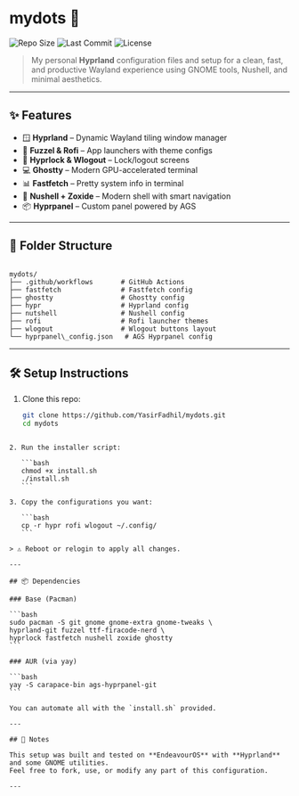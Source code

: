 # mydots 🧩

![Repo Size](https://img.shields.io/github/repo-size/YasirFadhil/mydots?style=flat-square)
![Last Commit](https://img.shields.io/github/last-commit/YasirFadhil/mydots?style=flat-square)
![License](https://img.shields.io/github/license/YasirFadhil/mydots?style=flat-square)

> My personal **Hyprland** configuration files and setup for a clean, fast, and productive Wayland experience using GNOME tools, Nushell, and minimal aesthetics.

---

## ✨ Features

- 🪟 **Hyprland** – Dynamic Wayland tiling window manager
- 🎨 **Fuzzel & Rofi** – App launchers with theme configs
- 🔐 **Hyprlock & Wlogout** – Lock/logout screens
- 💻 **Ghostty** – Modern GPU-accelerated terminal
- 📊 **Fastfetch** – Pretty system info in terminal
- 🧠 **Nushell + Zoxide** – Modern shell with smart navigation
- 📦 **Hyprpanel** – Custom panel powered by AGS

---

## 📁 Folder Structure

```

mydots/
├── .github/workflows       # GitHub Actions
├── fastfetch               # Fastfetch config
├── ghostty                 # Ghostty config
├── hypr                    # Hyprland config
├── nutshell                # Nushell config
├── rofi                    # Rofi launcher themes
├── wlogout                 # Wlogout buttons layout
└── hyprpanel\_config.json   # AGS Hyprpanel config

````

---

## 🛠️ Setup Instructions

1. Clone this repo:
   ```bash
   git clone https://github.com/YasirFadhil/mydots.git
   cd mydots
````

2. Run the installer script:

   ```bash
   chmod +x install.sh
   ./install.sh
   ```

3. Copy the configurations you want:

   ```bash
   cp -r hypr rofi wlogout ~/.config/
   ```

> ⚠️ Reboot or relogin to apply all changes.

---

## 📦 Dependencies

### Base (Pacman)

```bash
sudo pacman -S git gnome gnome-extra gnome-tweaks \
hyprland-git fuzzel ttf-firacode-nerd \
hyprlock fastfetch nushell zoxide ghostty
```

### AUR (via yay)

```bash
yay -S carapace-bin ags-hyprpanel-git
```

You can automate all with the `install.sh` provided.

---

## 🧠 Notes

This setup was built and tested on **EndeavourOS** with **Hyprland** and some GNOME utilities.
Feel free to fork, use, or modify any part of this configuration.

---
